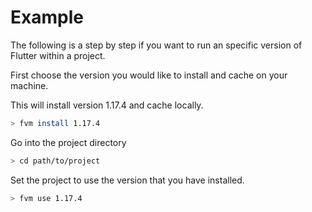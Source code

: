# Example

The following is a step by step if you want to run an specific version of Flutter within a project.

First choose the version you would like to install and cache on your machine.

This will install version 1.17.4 and cache locally.

```bash
> fvm install 1.17.4
```

Go into the project directory

```bash
> cd path/to/project
```

Set the project to use the version that you have installed.

```bash
> fvm use 1.17.4
```
